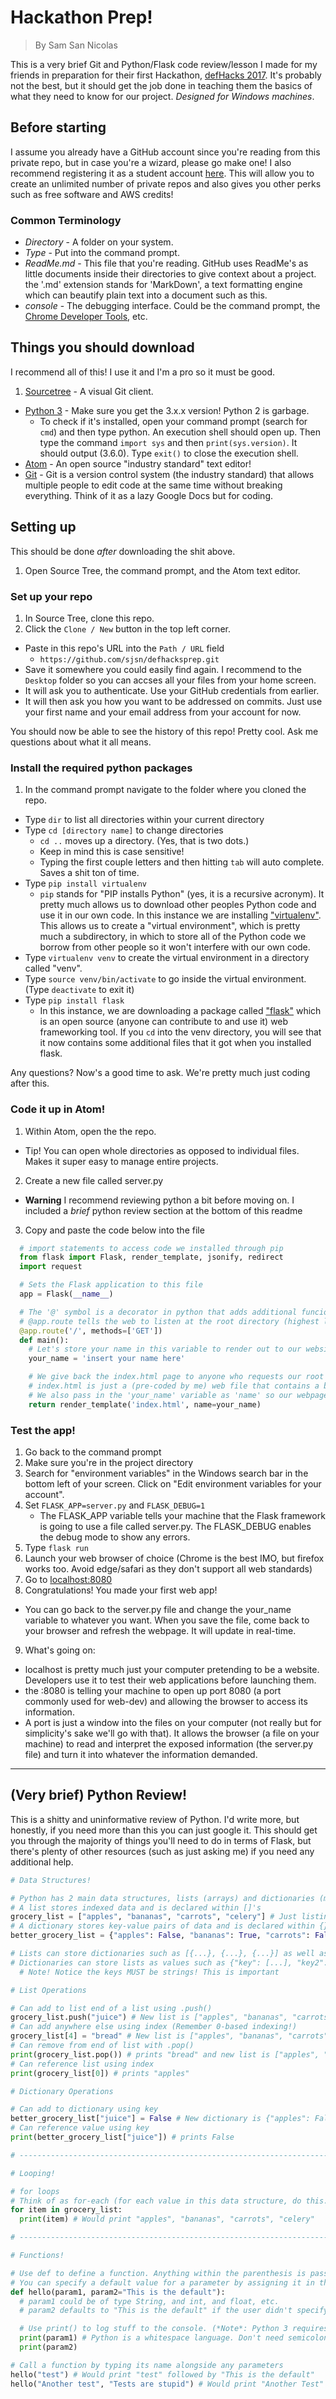 # Hackathon Prep!
> By Sam San Nicolas

This is a very brief Git and Python/Flask code review/lesson I made for my friends in preparation for their first Hackathon, [defHacks 2017](http://defhacks.io/). It's probably not the best, but it should get the job done in teaching them the basics of what they need to know for our project. *Designed for Windows machines*.

## Before starting
I assume you already have a GitHub account since you're reading from this private repo, but in case you're a wizard, please go make one! I also recommend registering it as a student account [here](https://education.github.com/pack). This will allow you to create an unlimited number of private repos and also gives you other perks such as free software and AWS credits!

### Common Terminology
* *Directory* - A folder on your system.
* *Type* - Put into the command prompt.
* *ReadMe.md* - This file that you're reading. GitHub uses ReadMe's as little documents inside their directories to give context about a project. the '.md' extension stands for 'MarkDown', a text formatting engine which can beautify plain text into a document such as this.
* *console* - The debugging interface. Could be the command prompt, the [Chrome Developer Tools](https://developer.chrome.com/devtools), etc.

## Things you should download
I recommend all of this! I use it and I'm a pro so it must be good.

1. [Sourcetree](https://www.sourcetreeapp.com/) - A visual Git client.
* [Python 3](https://www.python.org/downloads/) - Make sure you get the 3.x.x version! Python 2 is garbage.
  * To check if it's installed, open your command prompt (search for `cmd`) and then type python. An execution shell should open up. Then type the command `import sys` and then `print(sys.version)`. It should output (3.6.0). Type `exit()` to close the execution shell.
* [Atom](https://atom.io/) - An open source "industry standard" text editor!
* [Git](https://git-scm.com/downloads) - Git is a version control system (the industry standard) that allows multiple people to edit code at the same time without breaking everything. Think of it as a lazy Google Docs but for coding.

## Setting up
This should be done *after* downloading the shit above.

1. Open Source Tree, the command prompt, and the Atom text editor.

### Set up your repo
1. In Source Tree, clone this repo.
  1. Click the `Clone / New` button in the top left corner.
  * Paste in this repo's URL into the `Path / URL` field
    * `https://github.com/sjsn/defhacksprep.git`
  * Save it somewhere you could easily find again. I recommend to the `Desktop` folder so you can accses all your files from your home screen.
  * It will ask you to authenticate. Use your GitHub credentials from earlier.
  * It will then ask you how you want to be addressed on commits. Just use your first name and your email address from your account for now.

You should now be able to see the history of this repo! Pretty cool. Ask me questions about what it all means.

### Install the required python packages
1. In the command prompt navigate to the folder where you cloned the repo.
  * Type `dir` to list all directories within your current directory
  * Type `cd [directory name]` to change directories
    * `cd ..` moves up a directory. (Yes, that is two dots.)
    * Keep in mind this is case sensitive!
    * Typing the first couple letters and then hitting `tab` will auto complete. Saves a shit ton of time.
* Type `pip install virtualenv`
  * `pip` stands for "PIP installs Python" (yes, it is a recursive acronym). It pretty much allows us to download other peoples Python code and use it in our own code. In this instance we are installing ["virtualenv"](http://docs.python-guide.org/en/latest/dev/virtualenvs/). This allows us to create a "virtual environment", which is pretty much a subdirectory, in which to store all of the Python code we borrow from other people so it won't interfere with our own code.
* Type `virtualenv venv` to create the virtual environment in a directory called "venv".
* Type `source venv/bin/activate` to go inside the virtual environment. (Type `deactivate` to exit it)
* Type `pip install flask`
  * In this instance, we are downloading a package called ["flask"](http://flask.pocoo.org/) which is an open source (anyone can contribute to and use it) web frameworking tool. If you `cd` into the venv directory, you will see that it now contains some additional files that it got when you installed flask.

Any questions? Now's a good time to ask. We're pretty much just coding after this.

### Code it up in Atom!
1. Within Atom, open the the repo.
  * Tip! You can open whole directories as opposed to individual files. Makes it super easy to manage entire projects.
2. Create a new file called server.py
  * **Warning** I recommend reviewing python a bit before moving on. I included a *brief* python review section at the bottom of this readme
3. Copy and paste the code below into the file
```python
  # import statements to access code we installed through pip
  from flask import Flask, render_template, jsonify, redirect
  import request

  # Sets the Flask application to this file
  app = Flask(__name__)

  # The '@' symbol is a decorator in python that adds additional funcionality to a python function
  # @app.route tells the web to listen at the root directory (highest level, the '/' at the end of a url) for anyone who requests or 'GET's it
  @app.route('/', methods=['GET'])
  def main():
    # Let's store your name in this variable to render out to our website!
    your_name = 'insert your name here'

    # We give back the index.html page to anyone who requests our root directory
    # index.html is just a (pre-coded by me) web file that contains a basic website
    # We also pass in the 'your_name' variable as 'name' so our webpage can access it
    return render_template('index.html', name=your_name)

```

### Test the app!
1. Go back to the command prompt
2. Make sure you're in the project directory
3. Search for "environment variables" in the Windows search bar in the bottom left of your screen. Click on "Edit environment variables for your account".
4. Set `FLASK_APP=server.py` and `FLASK_DEBUG=1`
    * The FLASK_APP variable tells your machine that the Flask framework is going to use a file called server.py. The FLASK_DEBUG enables the debug mode to show any errors.
5. Type `flask run`
6. Launch your web browser of choice (Chrome is the best IMO, but firefox works too. Avoid edge/safari as they don't support all web standards)
7. Go to [localhost:8080](http://localhost:8080)
8. Congratulations! You made your first web app!
  * You can go back to the server.py file and change the your_name variable to whatever you want. When you save the file, come back to your browser and refresh the webpage. It will update in real-time.
9. What's going on:
  * localhost is pretty much just your computer pretending to be a website. Developers use it to test their web applications before launching them.
  * the :8080 is telling your machine to open up port 8080 (a port commonly used for web-dev) and allowing the browser to access its information.
  * A port is just a window into the files on your computer (not really but for simplicity's sake we'll go with that). It allows the browser (a file on your machine) to read and interpret the exposed information (the server.py file) and turn it into whatever the information demanded.

---

## (Very brief) Python Review!
This is a shitty and uninformative review of Python. I'd write more, but honestly, if you need more than this you can just google it. This should get you through the majority of things you'll need to do in terms of Flask, but there's plenty of other resources (such as just asking me) if you need any additional help.
```python
# Data Structures!

# Python has 2 main data structures, lists (arrays) and dictionaries (maps)
# A list stores indexed data and is declared within []'s
grocery_list = ["apples", "bananas", "carrots", "celery"] # Just listing things I need to buy
# A dictionary stores key-value pairs of data and is declared within {}'s
better_grocery_list = {"apples": False, "bananas": True, "carrots": False} # Listing things I need to buy and whether I got them

# Lists can store dictionaries such as [{...}, {...}, {...}] as well as any other data type (int, boolean, string, etc)
# Dictionaries can store lists as values such as {"key": [...], "key2": [...]} as well as any other data type
  # Note! Notice the keys MUST be strings! This is important

# List Operations

# Can add to list end of a list using .push()
grocery_list.push("juice") # New list is ["apples", "bananas", "carrots", "celery", "juice"]
# Can add anywhere else using index (Remember 0-based indexing!)
grocery_list[4] = "bread" # New list is ["apples", "bananas", "carrots", "celery", "bread"]
# Can remove from end of list with .pop()
print(grocery_list.pop()) # prints "bread" and new list is ["apples", "bananas", "carrots", "celery"]
# Can reference list using index
print(grocery_list[0]) # prints "apples"

# Dictionary Operations

# Can add to dictionary using key
better_grocery_list["juice"] = False # New dictionary is {"apples": False, "bananas": True, "carrots": False, "bread": False}
# Can reference value using key
print(better_grocery_list["juice"]) # prints False

# ------------------------------------------------------------------------------------------------------------ #

# Looping!

# for loops
# Think of as for-each (for each value in this data structure, do this...)
for item in grocery_list:
  print(item) # Would print "apples", "bananas", "carrots", "celery"

# ------------------------------------------------------------------------------------------------------------ #

# Functions!

# Use def to define a function. Anything within the parenthesis is passed in as parameters. You don't need to specify the type of parameter.
# You can specify a default value for a parameter by assigning it in the parameter area
def hello(param1, param2="This is the default"):
  # param1 could be of type String, and int, and float, etc.
  # param2 defaults to "This is the default" if the user didn't specify the value

  # Use print() to log stuff to the console. (*Note*: Python 3 requires the paranthesis for print statements. Python 2 did not.)
  print(param1) # Python is a whitespace language. Don't need semicolons, only tabs and indentation
  print(param2)

# Call a function by typing its name alongside any parameters
hello("test") # Would print "test" followed by "This is the default"
hello("Another test", "Tests are stupid") # Would print "Another Test" followed by "Tests are stupid"

```

